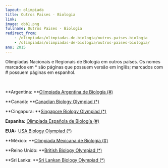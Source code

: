 ```yaml
---
layout: olimpiada
title: Outros Paises - Biologia
link:  
image: obb1.png
fullname: Outros Paises - Biologia
redirect_from: 
    - /olimpiadas/olimpiadas-de-biologia/outros-paises-biologia
    - /olimpiadas/olimpiadas-de-biologia/outros-paises-biologia/
ano: 2015
---
```


Olimpíadas Nacionais e Regionais de Biologia em outros países. Os nomes marcados em \* são páginas que possuem versão em inglês; marcados com # possuem páginas em espanhol.

 

**Argentina: **[Olimpiada Argentina de Biología (#)  
 ][1]

**Canadá: **[Canadian Biology Olympiad (\*)][2]

**Cingapura: **[Singapore Biology Olympiad (\*)][3]

**Espanha:** [Olimpiada Española de Biología (#)][4]

<strong>EUA: </strong> [USA Biology Olympiad (\*)][5]

**México: **[Olimpiada Mexicana de Biología (#)][6]

**Reino Unido: **[British Biology Olympiad (\*)][7]<strong><a href="http://www.biology-olympiad.org.uk/" target="_self"><br /> </a></strong>

**Sri Lanka: **[Sri Lankan Biology Olympiad (\*)][8]

 

 

 

 



[1]: http://www.oab.org.ar/
[2]: http://www.usask.ca/biology/cbo/competition.html
[3]: http://www.sibiol.org.sg/ibo/
[4]: http://www.olimpiadadebiologia.edu.es/
[5]: http://www.usabo-trc.org/
[6]: http://www.tecnologiaambiental.com/olimpiadas/
[7]: http://www.biology-olympiad.org.uk/
[8]: http://www.iobsl.org/olympiad.php
